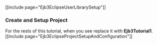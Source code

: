 [[include page="Ejb3EclipseUserLibrarySetup"]]
### Create and Setup Project
For the rests of this tutorial, when you see **<project>** replace it with **Ejb3Tutorial1**.
[[include page="Ejb3EclipseProjectSetupAndConfiguration"]]
